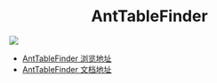 
<h1 align="center">AntTableFinder</h1>

![](https://raw.githubusercontent.com/kuhami/react-ant/master/public/ant.jpeg)

- [AntTableFinder 浏览地址](https://8yjylx6rn9.codesandbox.io/)
- [AntTableFinder 文档地址](https://codesandbox.io/s/8yjylx6rn9)
